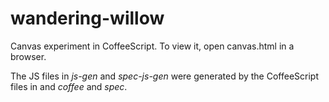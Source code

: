 wandering-willow
================

Canvas experiment in CoffeeScript. To view it, open canvas.html in a browser.

The JS files in *js-gen* and *spec-js-gen* were generated by the CoffeeScript files in and *coffee* and *spec*.
